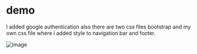 # demo
I added google authentication also there are two css files bootstrap and my own css file where i added style to navigation bar and footer.

![image](https://user-images.githubusercontent.com/56975146/128586860-b0b91359-bfb1-4cfd-bd59-ce9980c8334c.png)

